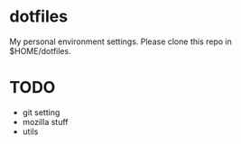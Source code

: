 # dotfiles
My personal environment settings.
Please clone this repo in $HOME/dotfiles.

# TODO
- git setting
- mozilla stuff
- utils
